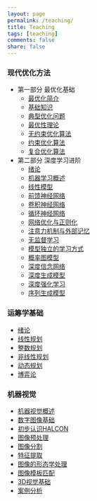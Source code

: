 ```yaml
---
layout: page
permalink: /teaching/
title: Teaching
tags: [teaching]
comments: false
share: false
---
```




###  现代优化方法  

- 第一部分 最优化基础 
  - <a href="../teaching/OPT_1.pdf" class="textlink" target="_blank">最优化简介 </a> 
  - <a href="../teaching/OPT_2.pdf" class="textlink" target="_blank">基础知识 </a>
  - <a href="../teaching/OPT_3.pdf" class="textlink" target="_blank">典型优化问题 </a>
  - <a href="../teaching/OPT_4.pdf" class="textlink" target="_blank">最优性理论 </a>
  - <a href="../teaching/OPT_5.pdf" class="textlink" target="_blank">无约束优化算法 </a>
  - <a href="../teaching/OPT_6.pdf" class="textlink" target="_blank">约束优化算法 </a>
  - <a href="../teaching/OPT_7.pdf" class="textlink" target="_blank">复合优化算法 </a>
- 第二部分 深度学习进阶
  - <a href="../teaching/DL_1.pdf" class="textlink" target="_blank">绪论 </a>
  - <a href="../teaching/DL_2.pdf" class="textlink" target="_blank">机器学习概述 </a>
  - <a href="../teaching/DL_3.pdf" class="textlink" target="_blank">线性模型 </a>
  - <a href="../teaching/DL_4.pdf" class="textlink" target="_blank">前馈神经网络 </a>
  - <a href="../teaching/DL_5.pdf" class="textlink" target="_blank">卷积神经网络 </a>
  - <a href="../teaching/DL_6.pdf" class="textlink" target="_blank">循环神经网络 </a>
  - <a href="../teaching/DL_7.pdf" class="textlink" target="_blank">网络优化与正则化 </a>
  - <a href="../teaching/DL_8.pdf" class="textlink" target="_blank">注意力机制与外部记忆  </a>
  - <a href="../teaching/DL_9.pdf" class="textlink" target="_blank">无监督学习 </a>
  - <a href="../teaching/DL_10.pdf" class="textlink" target="_blank">模型独立的学习方式 </a>
  - <a href="../teaching/DL_11.pdf" class="textlink" target="_blank">概率图模型 </a>
  - <a href="../teaching/DL_12.pdf" class="textlink" target="_blank">深度信念网络 </a>
  - <a href="../teaching/DL_13.pdf" class="textlink" target="_blank">深度生成模型 </a>
  - <a href="../teaching/DL_14.pdf" class="textlink" target="_blank">深度强化学习 </a>
  - <a href="../teaching/DL_15.pdf" class="textlink" target="_blank">序列生成模型 </a>


### 运筹学基础

  - <a href="../teaching/OR_1.pdf" class="textlink" target="_blank">绪论 </a>
  - <a href="../teaching/OR_2.pdf" class="textlink" target="_blank">线性规划  </a>
  - <a href="../teaching/OR_3.pdf" class="textlink" target="_blank">整数规划 </a>
  - <a href="../teaching/OR_4.pdf" class="textlink" target="_blank">非线性规划 </a>
  - <a href="../teaching/OR_5.pdf" class="textlink" target="_blank">动态规划 </a>
  - <a href="../teaching/OR_6.pdf" class="textlink" target="_blank">博弈论 </a>



### 机器视觉 

  - <a href="../teaching/MV_1.pdf" class="textlink" target="_blank">机器视觉概述 </a>
  - <a href="../teaching/MV_2.pdf" class="textlink" target="_blank">数字图像基础   </a>
  - <a href="../teaching/MV_3.pdf" class="textlink" target="_blank">初步认识HALCON </a>
  - <a href="../teaching/MV_4.pdf" class="textlink" target="_blank">图像预处理 </a>
  - <a href="../teaching/MV_5.pdf" class="textlink" target="_blank">图像分割 </a>
  - <a href="../teaching/MV_6.pdf" class="textlink" target="_blank">特征提取 </a>
  - <a href="../teaching/MV_7.pdf" class="textlink" target="_blank">图像的形态学处理</a>
  - <a href="../teaching/MV_8.pdf" class="textlink" target="_blank">图像模板匹配   </a>
  - <a href="../teaching/MV_9.pdf" class="textlink" target="_blank">3D视觉基础 </a>
  - <a href="../teaching/MV_10.pdf" class="textlink" target="_blank">案例分析 </a>
